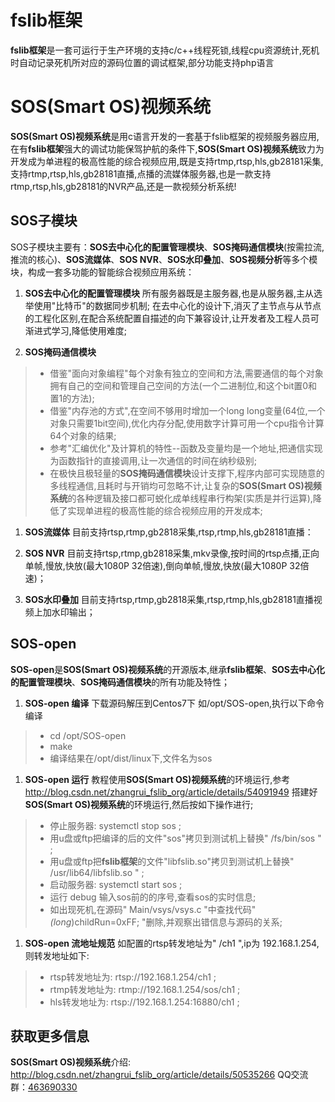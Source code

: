 # fslib框架 #

**fslib框架**是一套可运行于生产环境的支持c/c++线程死锁,线程cpu资源统计,死机时自动记录死机所对应的源码位置的调试框架,部分功能支持php语言

# SOS(Smart OS)视频系统 #

**SOS(Smart OS)视频系统**是用c语言开发的一套基于fslib框架的视频服务器应用,在有**fslib框架**强大的调试功能保驾护航的条件下,**SOS(Smart OS)视频系统**致力为开发成为单进程的极高性能的综合视频应用,既是支持rtmp,rtsp,hls,gb28181采集,支持rtmp,rtsp,hls,gb28181直播,点播的流媒体服务器,也是一款支持rtmp,rtsp,hls,gb28181的NVR产品,还是一款视频分析系统!

## SOS子模块 ##

SOS子模块主要有：**SOS去中心化的配置管理模块**、**SOS掩码通信模块**(按需拉流,推流的核心)、**SOS流媒体**、**SOS NVR**、**SOS水印叠加**、**SOS视频分析**等多个模块，构成一套多功能的智能综合视频应用系统：

1. **SOS去中心化的配置管理模块** 
所有服务器既是主服务器,也是从服务器,主从选举使用"比特币"的数据同步机制;
在去中心化的设计下,消灭了主节点与从节点的工程化区别,在配合系统配置自描述的向下兼容设计,让开发者及工程人员可渐进式学习,降低使用难度;

1. **SOS掩码通信模块** 
>- 借鉴"面向对象编程"每个对象有独立的空间和方法,需要通信的每个对象拥有自己的空间和管理自己空间的方法(一个二进制位,和这个bit置0和置1的方法);
>- 借鉴"内存池的方式",在空间不够用时增加一个long long变量(64位,一个对象只需要1bit空间),优化内存分配,使用数字计算可用一个cpu指令计算64个对象的结果;
>- 参考"汇编优化"及计算机的特性--函数及变量均是一个地址,把通信实现为函数指针的直接调用,让一次通信的时间在纳秒级别;
>- 在极快且极轻量的**SOS掩码通信模块**设计支撑下,程序内部可实现随意的多线程通信,且耗时与开销均可忽略不计,让复杂的**SOS(Smart OS)视频系统**的各种逻辑及接口都可蜕化成单线程串行构架(实质是并行运算),降低了实现单进程的极高性能的综合视频应用的开发成本;


1. **SOS流媒体** 目前支持rtsp,rtmp,gb2818采集,rtsp,rtmp,hls,gb28181直播：

1. **SOS NVR** 目前支持rtsp,rtmp,gb2818采集,mkv录像,按时间的rtsp点播,正向单帧,慢放,快放(最大1080P 32倍速),倒向单帧,慢放,快放(最大1080P 32倍速)；

1. **SOS水印叠加** 目前支持rtsp,rtmp,gb2818采集,rtsp,rtmp,hls,gb28181直播视频上加水印输出；

## SOS-open ##

**SOS-open**是**SOS(Smart OS)视频系统**的开源版本,继承**fslib框架**、**SOS去中心化的配置管理模块**、**SOS掩码通信模块**的所有功能及特性；

1. **SOS-open 编译**
下载源码解压到Centos7下 如/opt/SOS-open,执行以下命令编译
>- cd /opt/SOS-open
>- make
>- 编译结果在/opt/dist/linux下,文件名为sos

1. **SOS-open 运行**
教程使用**SOS(Smart OS)视频系统**的环境运行,参考 http://blog.csdn.net/zhangrui_fslib_org/article/details/54091949 搭建好**SOS(Smart OS)视频系统**的环境运行,然后按如下操作进行;
>- 停止服务器: systemctl stop sos ;
>- 用u盘或ftp把编译的后的文件"sos"拷贝到测试机上替换" /fs/bin/sos " ;
>- 用u盘或ftp把**fslib框架**的文件"libfslib.so"拷贝到测试机上替换" /usr/lib64/libfslib.so " ;
>- 启动服务器: systemctl start sos ;
>- 运行 debug 输入sos前的的序号,查看sos的实时信息;
>- 如出现死机,在源码" Main/vsys/vsys.c "中查找代码" *(long*)childRun=0xFF; "删除,并观察出错信息与源码的关系;

1. **SOS-open 流地址规范**
如配置的rtsp转发地址为" /ch1 ",ip为 192.168.1.254,则转发地址如下:
>- rtsp转发地址为: rtsp://192.168.1.254/ch1 ;
>- rtmp转发地址为: rtmp://192.168.1.254/sos/ch1 ;
>- hls转发地址为: rtsp://192.168.1.254:16880/ch1 ;

## 获取更多信息 ##

**SOS(Smart OS)视频系统**介绍: http://blog.csdn.net/zhangrui_fslib_org/article/details/50535266
QQ交流群：[463690330](https://jq.qq.com/?_wv=1027&k=47x6kh7 "sos分布式视频系统开发") 

